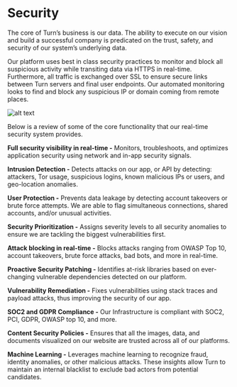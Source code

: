 # Security
The core of Turn’s business is our data. The ability to execute on our vision and build a successful company is predicated on the trust, safety, and security of our system’s underlying data.

Our platform uses best in class security practices to monitor and block all suspicious activity while transiting data via HTTPS in real-time. Furthermore, all traffic is exchanged over SSL to ensure secure links between Turn servers and final user endpoints. Our automated monitoring looks to find and block any suspicious IP or domain coming from remote places.

![alt text](https://www.turning.io/static/status/security-laptop.png "Security")

Below is a review of some of the core functionality that our real-time security system provides.

**Full security visibility in real-time -** Monitors, troubleshoots, and optimizes application security using network and in-app security signals.

**Intrusion Detection -** Detects attacks on our app, or API by detecting: attackers, Tor usage, suspicious logins, known malicious IPs or users, and geo-location anomalies.

**User Protection -** Prevents data leakage by detecting account takeovers or brute force attempts. We are able to flag simultaneous connections, shared accounts, and/or unusual activities.

**Security Prioritization -** Assigns severity levels to all security anomalies to ensure we are tackling the biggest vulnerabilities first.

**Attack blocking in real-time -** Blocks attacks ranging from OWASP Top 10, account takeovers, brute force attacks, bad bots, and more in real-time.

**Proactive Security Patching -** Identifies at-risk libraries based on ever-changing vulnerable dependencies detected on our platform.

**Vulnerability Remediation -** Fixes vulnerabilities using stack traces and payload attacks, thus improving the security of our app.

**SOC2 and GDPR Compliance -** Our Infrastructure is compliant with SOC2, PCI, GDPR, OWASP top 10, and more.

**Content Security Policies -** Ensures that all the images, data, and documents visualized on our website are trusted across all of our platforms.

**Machine Learning -** Leverages machine learning to recognize fraud, identity anomalies, or other malicious attacks. These insights allow Turn to maintain an internal blacklist to exclude bad actors from potential candidates.